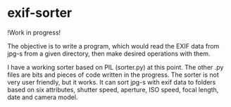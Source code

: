exif-sorter
===========


!Work in progress!

The objective is to write a program, which would read the EXIF data
from jpg-s from a given directory, then make desired operations with them.

I have a working sorter based on PIL (sorter.py) at this point. The other .py files are bits and pieces of code written in the progress. The sorter is not very user friendly, but it works.
It can sort jpg-s with exif data to folders based on six attributes, shutter speed, aperture, ISO speed, focal length, date and camera model.
